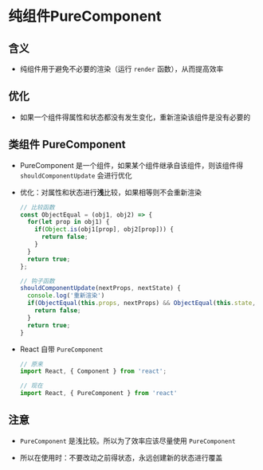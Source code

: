 # 纯组件PureComponent

## 含义

- 纯组件用于避免不必要的渲染（运行 `render` 函数），从而提高效率

## 优化

- 如果一个组件得属性和状态都没有发生变化，重新渲染该组件是没有必要的

## 类组件 PureComponent

- PureComponent 是一个组件，如果某个组件继承自该组件，则该组件得 `shouldComponentUpdate` 会进行优化

- 优化：对属性和状态进行**浅**比较，如果相等则不会重新渲染

    ```js
    // 比较函数
    const ObjectEqual = (obj1, obj2) => {
      for(let prop in obj1) {
        if(Object.is(obj1[prop], obj2[prop])) {
          return false;
        }
      }
      return true;
    };

    // 钩子函数
    shouldComponentUpdate(nextProps, nextState) {
      console.log('重新渲染')
      if(ObjectEqual(this.props, nextProps) && ObjectEqual(this.state, nextState)) {
        return false;
      }
      return true;
    }
    ```

- React 自带 `PureComponent`

    ```jsx
    // 原来
    import React, { Component } from 'react';

    // 现在
    import React, { PureComponent } from 'react'
    ```

## 注意

- `PureComponent` 是浅比较。所以为了效率应该尽量使用 `PureComponent`

- 所以在使用时：不要改动之前得状态，永远创建新的状态进行覆盖
